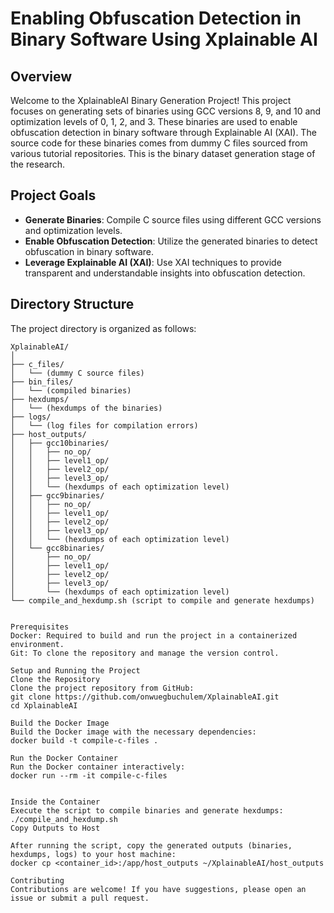 # Enabling Obfuscation Detection in Binary Software Using Xplainable AI

## Overview

Welcome to the XplainableAI Binary Generation Project! This project focuses on generating sets of binaries using GCC versions 8, 9, and 10 and optimization levels of 0, 1, 2, and 3. 
These binaries are used to enable obfuscation detection in binary software through Explainable AI (XAI). The source code for these binaries comes from dummy C files sourced from various tutorial repositories. 
This is the binary dataset generation stage of the research.

## Project Goals

- **Generate Binaries**: Compile C source files using different GCC versions and optimization levels.
- **Enable Obfuscation Detection**: Utilize the generated binaries to detect obfuscation in binary software.
- **Leverage Explainable AI (XAI)**: Use XAI techniques to provide transparent and understandable insights into obfuscation detection.

## Directory Structure

The project directory is organized as follows:

```plaintext
XplainableAI/
│
├── c_files/
│   └── (dummy C source files)
├── bin_files/
│   └── (compiled binaries)
├── hexdumps/
│   └── (hexdumps of the binaries)
├── logs/
│   └── (log files for compilation errors)
├── host_outputs/
│   ├── gcc10binaries/
│   │   ├── no_op/
│   │   ├── level1_op/
│   │   ├── level2_op/
│   │   ├── level3_op/
│   │   └── (hexdumps of each optimization level)
│   ├── gcc9binaries/
│   │   ├── no_op/
│   │   ├── level1_op/
│   │   ├── level2_op/
│   │   ├── level3_op/
│   │   └── (hexdumps of each optimization level)
│   └── gcc8binaries/
│       ├── no_op/
│       ├── level1_op/
│       ├── level2_op/
│       ├── level3_op/
│       └── (hexdumps of each optimization level)
└── compile_and_hexdump.sh (script to compile and generate hexdumps)


Prerequisites
Docker: Required to build and run the project in a containerized environment.
Git: To clone the repository and manage the version control.

Setup and Running the Project
Clone the Repository
Clone the project repository from GitHub:
git clone https://github.com/onwuegbuchulem/XplainableAI.git
cd XplainableAI

Build the Docker Image
Build the Docker image with the necessary dependencies:
docker build -t compile-c-files .

Run the Docker Container
Run the Docker container interactively:
docker run --rm -it compile-c-files


Inside the Container
Execute the script to compile binaries and generate hexdumps:
./compile_and_hexdump.sh
Copy Outputs to Host

After running the script, copy the generated outputs (binaries, hexdumps, logs) to your host machine:
docker cp <container_id>:/app/host_outputs ~/XplainableAI/host_outputs

Contributing
Contributions are welcome! If you have suggestions, please open an issue or submit a pull request.

